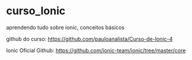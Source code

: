 # curso_Ionic
aprendendo tudo sobre ionic, conceitos básicos

github do curso: https://github.com/pauloanalista/Curso-de-Ionic-4

Ionic Oficial Github: https://github.com/ionic-team/ionic/tree/master/core
